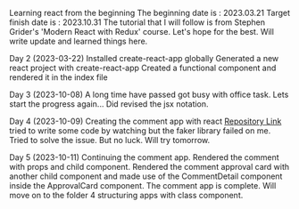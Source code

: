 Learning react from the beginning
The beginning date is : 2023.03.21
Target finish date is : 2023.10.31
The tutorial that I will follow is from Stephen Grider's 'Modern React with Redux' course. 
Let's hope for the best. 
Will write update and learned things here. 

Day 2 (2023-03-22)
Installed create-react-app globally
Generated a new react project with create-react-app
Created a functional component and rendered it in the index file

Day 3 (2023-10-08)
A long time have passed got busy with office task.
Lets start the progress again...
Did revised the jsx notation. 

Day 4 (2023-10-09)
Creating the comment app with react 
[Repository Link](https://github.com/abir-mnr/comment-react)
tried to write some code by watching but the faker library failed on me. 
Tried to solve the issue. But no luck. Will try tomorrow. 

Day 5 (2023-10-11)
Continuing the comment app. 
Rendered the comment with props and child component.
Rendered the comment approval card with another child component and made use of the CommentDetail component inside the ApprovalCard component.
The comment app is complete. 
Will move on to the folder 4 structuring apps with class component.

